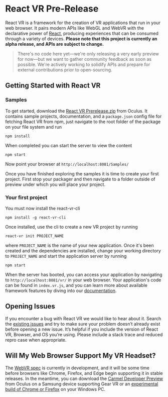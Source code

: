 # React VR Pre-Release

React VR is a framework for the creation of VR applications that run in your web browser. It pairs modern APIs like WebGL and WebVR with the declarative power of [React](https://facebook.github.io/react), producing experiences that can be consumed through a variety of devices. **Please note that this project is currently an alpha release, and APIs are subject to change.**

> There's no code here yet—we're only releasing a very early preview for now—but we want to gather community feedback as soon as possible.  We're actively working to solidify APIs and prepare for external contributions prior to open-sourcing.


## Getting Started with React VR

### Samples

To get started, download the [React VR Prerelease.zip](https://s3.amazonaws.com/static.oculus.com/reactvr/React_VR_Prerelease.zip) from Oculus. It contains sample projects, documentation, and a `package.json` config file for fetching React VR from npm, just navigate to the root folder of the package on your file system and run

```
npm install
```

When completed you can start the server to view the content

```
npm start
```

Now point your browser at `http://localhost:8081/Samples/`

Once you have finished exploring the samples it is time to create your first project. First stop your packager and then navigate to a folder outside of preview under which you will place your project.

### Your first project

You must now install the react-vr-cli

```
npm install -g react-vr-cli
```

Once installed, use the cli to create a new VR project by running

```
react-vr init PROJECT_NAME
```

where `PROJECT_NAME` is the name of your new application. Once it's been created and the dependencies are installed, change your working directory to `PROJECT_NAME` and start the application server by running

```
npm start
```

When the server has booted, you can access your application by navigating to `http://localhost:8081/vr/` in your web browser. Your application's code can be found in `index.vr.js`, and you can learn more about available framework features by diving into our [documentation](https://facebookincubator.github.io/react-vr/).

## Opening Issues

If you encounter a bug with React VR we would like to hear about it. Search the [existing issues](https://github.com/facebookincubator/react-vr/issues) and try to make sure your problem doesn’t already exist before opening a new issue.  It’s helpful if you include the version of React VR, Browser, and OS you’re using. Please include a stack trace and reduced repro case when appropriate.

## Will My Web Browser Support My VR Headset?

The [WebVR spec](https://w3c.github.io/webvr/) is currently in development, and it will be some time before browsers like Chrome, Firefox, and Edge begin supporting it in stable releases. In the meantime, you can download the [Carmel Developer Preview](https://www.oculus.com/experiences/gear-vr/1290985657630933/) from Oculus on a Samsung device supporting Gear VR or an [experimental build of Chrome or Firefox](https://webvr.info/) on your Windows PC.

